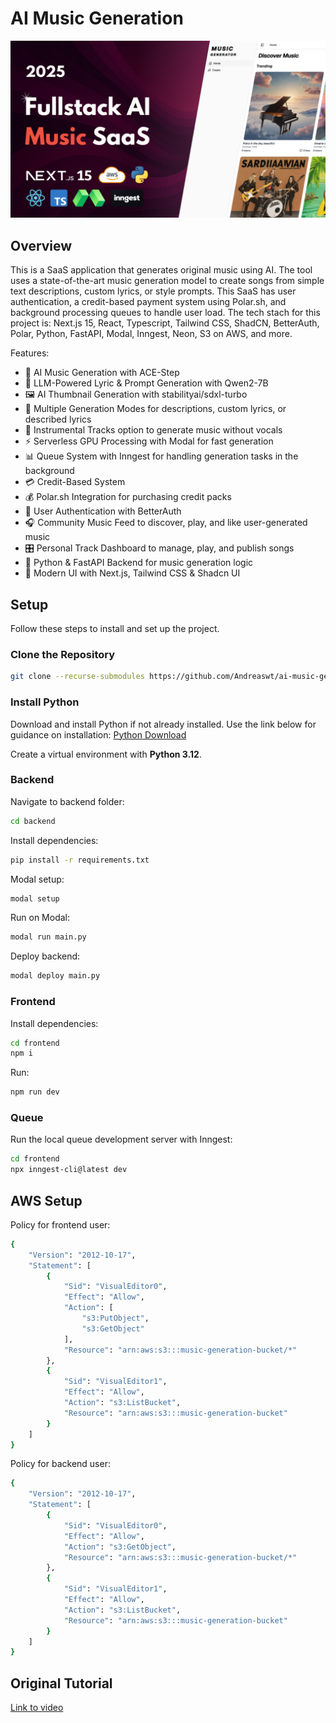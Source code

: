 # AI Music Generation

![alt text](thumbnail.png)

## Overview

This is a SaaS application that generates original music using AI. The tool uses a state-of-the-art music generation model to create songs from simple text descriptions, custom lyrics, or style prompts. This SaaS has user authentication, a credit-based payment system using Polar.sh, and background processing queues to handle user load. The tech stach for this project is: Next.js 15, React, Typescript, Tailwind CSS, ShadCN, BetterAuth, Polar, Python, FastAPI, Modal, Inngest, Neon, S3 on AWS, and more.

Features:

- 🎵 AI Music Generation with ACE-Step
- 🧠 LLM-Powered Lyric & Prompt Generation with Qwen2-7B
- 🖼️ AI Thumbnail Generation with stabilityai/sdxl-turbo
- 🎤 Multiple Generation Modes for descriptions, custom lyrics, or described lyrics
- 🎸 Instrumental Tracks option to generate music without vocals
- ⚡ Serverless GPU Processing with Modal for fast generation
- 📊 Queue System with Inngest for handling generation tasks in the background
- 💳 Credit-Based System
- 💰 Polar.sh Integration for purchasing credit packs
- 👤 User Authentication with BetterAuth
- 🎧 Community Music Feed to discover, play, and like user-generated music
- 🎛️ Personal Track Dashboard to manage, play, and publish songs
- 🐍 Python & FastAPI Backend for music generation logic
- 📱 Modern UI with Next.js, Tailwind CSS & Shadcn UI

## Setup

Follow these steps to install and set up the project.

### Clone the Repository

```bash
git clone --recurse-submodules https://github.com/Andreaswt/ai-music-generation-saas.git
```

### Install Python

Download and install Python if not already installed. Use the link below for guidance on installation:
[Python Download](https://www.python.org/downloads/)

Create a virtual environment with **Python 3.12**.

### Backend

Navigate to backend folder:

```bash
cd backend
```

Install dependencies:

```bash
pip install -r requirements.txt
```

Modal setup:

```bash
modal setup
```

Run on Modal:

```bash
modal run main.py
```

Deploy backend:

```bash
modal deploy main.py
```

### Frontend

Install dependencies:

```bash
cd frontend
npm i
```

Run:

```bash
npm run dev
```

### Queue

Run the local queue development server with Inngest:

```bash
cd frontend
npx inngest-cli@latest dev
```

## AWS Setup

Policy for frontend user:

```bash
{
    "Version": "2012-10-17",
    "Statement": [
        {
            "Sid": "VisualEditor0",
            "Effect": "Allow",
            "Action": [
                "s3:PutObject",
                "s3:GetObject"
            ],
            "Resource": "arn:aws:s3:::music-generation-bucket/*"
        },
        {
            "Sid": "VisualEditor1",
            "Effect": "Allow",
            "Action": "s3:ListBucket",
            "Resource": "arn:aws:s3:::music-generation-bucket"
        }
    ]
}
```

Policy for backend user:

```bash
{
    "Version": "2012-10-17",
    "Statement": [
        {
            "Sid": "VisualEditor0",
            "Effect": "Allow",
            "Action": "s3:GetObject",
            "Resource": "arn:aws:s3:::music-generation-bucket/*"
        },
        {
            "Sid": "VisualEditor1",
            "Effect": "Allow",
            "Action": "s3:ListBucket",
            "Resource": "arn:aws:s3:::music-generation-bucket"
        }
    ]
}
```

## Original Tutorial

[Link to video](https://youtu.be/fC3_Luf7wVA)
